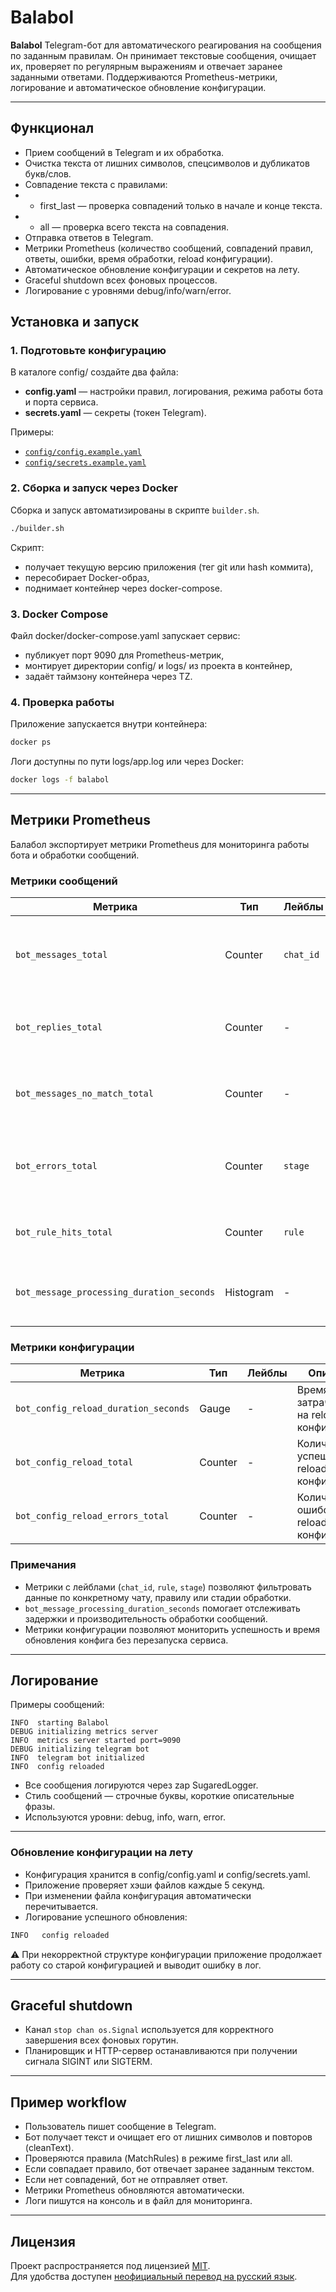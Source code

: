 # Balabol

**Balabol** Telegram-бот для автоматического реагирования на сообщения по заданным правилам.
Он принимает текстовые сообщения, очищает их, проверяет по регулярным выражениям и отвечает заранее заданными ответами. Поддерживаются Prometheus-метрики, логирование и автоматическое обновление конфигурации.

---

## Функционал
- Прием сообщений в Telegram и их обработка.
- Очистка текста от лишних символов, спецсимволов и дубликатов букв/слов.
- Совпадение текста с правилами:
- - first_last — проверка совпадений только в начале и конце текста.
- - all — проверка всего текста на совпадения.
- Отправка ответов в Telegram.
- Метрики Prometheus (количество сообщений, совпадений правил, ответы, ошибки, время обработки, reload конфигурации).
- Автоматическое обновление конфигурации и секретов на лету.
- Graceful shutdown всех фоновых процессов.
- Логирование с уровнями debug/info/warn/error.

## Установка и запуск
### 1. Подготовьте конфигурацию
В каталоге config/ создайте два файла:
- **config.yaml** — настройки правил, логирования, режима работы бота и порта сервиса.
- **secrets.yaml** — секреты (токен Telegram).

Примеры:
- [`config/config.example.yaml`](config/config.example.yaml)
- [`config/secrets.example.yaml`](config/secrets.example.yaml)

### 2. Сборка и запуск через Docker

Сборка и запуск автоматизированы в скрипте `builder.sh`.

```bash
./builder.sh
```
Скрипт:
- получает текущую версию приложения (тег git или hash коммита),
- пересобирает Docker-образ,
- поднимает контейнер через docker-compose.

### 3. Docker Compose

Файл docker/docker-compose.yaml запускает сервис:
- публикует порт 9090 для Prometheus-метрик,
- монтирует директории config/ и logs/ из проекта в контейнер,
- задаёт таймзону контейнера через TZ.

### 4. Проверка работы

Приложение запускается внутри контейнера:
```bash
docker ps
```

Логи доступны по пути logs/app.log или через Docker:
```bash
docker logs -f balabol
```

---

## Метрики Prometheus

Балабол экспортирует метрики Prometheus для мониторинга работы бота и обработки сообщений.

### Метрики сообщений

| Метрика                                   | Тип       | Лейблы    | Описание                                                 |
|-------------------------------------------|-----------|-----------|----------------------------------------------------------|
| `bot_messages_total`                      | Counter   | `chat_id` | Количество полученных сообщений ботом по каждому чату.   |
| `bot_replies_total`                       | Counter   | -         | Общее количество ответов, отправленных ботом.            |
| `bot_messages_no_match_total`             | Counter   | -         | Количество сообщений, для которых не найдено совпадений. |
| `bot_errors_total`                        | Counter   | `stage`   | Количество ошибок на разных стадиях обработки сообщений. |
| `bot_rule_hits_total`                     | Counter   | `rule`    | Количество срабатываний каждого правила.                 |
| `bot_message_processing_duration_seconds` | Histogram | -         | Время обработки одного сообщения в секундах.             |

### Метрики конфигурации

| Метрика                              | Тип     | Лейблы | Описание                                   |
|--------------------------------------|---------|--------|--------------------------------------------|
| `bot_config_reload_duration_seconds` | Gauge   | -      | Время, затраченное на reload конфигурации. |
| `bot_config_reload_total`            | Counter | -      | Количество успешных reload конфигурации.   |
| `bot_config_reload_errors_total`     | Counter | -      | Количество ошибок при reload конфигурации. |

### Примечания

- Метрики с лейблами (`chat_id`, `rule`, `stage`) позволяют фильтровать данные по конкретному чату, правилу или стадии обработки.
- `bot_message_processing_duration_seconds` помогает отслеживать задержки и производительность обработки сообщений.
- Метрики конфигурации позволяют мониторить успешность и время обновления конфига без перезапуска сервиса.

---

## Логирование
Примеры сообщений:
```text
INFO  starting Balabol
DEBUG initializing metrics server
INFO  metrics server started port=9090
DEBUG initializing telegram bot
INFO  telegram bot initialized
INFO  config reloaded
```
- Все сообщения логируются через zap SugaredLogger.
- Стиль сообщений — строчные буквы, короткие описательные фразы.
- Используются уровни: debug, info, warn, error.

---

### Обновление конфигурации на лету
- Конфигурация хранится в config/config.yaml и config/secrets.yaml.
- Приложение проверяет хэши файлов каждые 5 секунд.
- При изменении файла конфигурация автоматически перечитывается.
- Логирование успешного обновления:
```bash
INFO   config reloaded
```
⚠️ При некорректной структуре конфигурации приложение продолжает работу со старой конфигурацией и выводит ошибку в лог.

---

## Graceful shutdown
- Канал `stop chan os.Signal` используется для корректного завершения всех фоновых горутин.
- Планировщик и HTTP-сервер останавливаются при получении сигнала SIGINT или SIGTERM.

---

## Пример workflow
- Пользователь пишет сообщение в Telegram.
- Бот получает текст и очищает его от лишних символов и повторов (cleanText).
- Проверяются правила (MatchRules) в режиме first_last или all.
- Если совпадает правило, бот отвечает заранее заданным текстом.
- Если нет совпадений, бот не отправляет ответ.
- Метрики Prometheus обновляются автоматически.
- Логи пишутся на консоль и в файл для мониторинга.

---

## Лицензия

Проект распространяется под лицензией [MIT](./LICENSE).  
Для удобства доступен [неофициальный перевод на русский язык](./LICENSE.RU.md).
